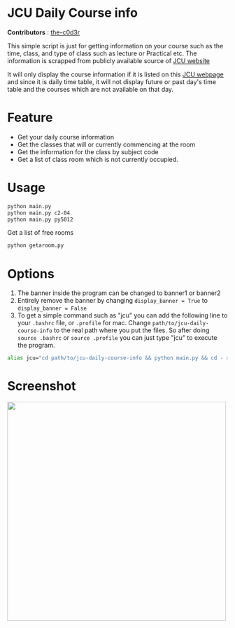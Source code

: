 # JCU Daily Course info

**Contributors** : [the-c0d3r](https://github.com/the-c0d3r)

This simple script is just for getting information on your course such as the time, class, and type of class such as lecture or Practical etc. The information is scrapped from publicly available source of [JCU website](http://afm.jcu.edu.sg/JCU/InfoDisplay/DailyCourseInfoMain.aspx)

It will only display the course information if it is listed on this [JCU webpage](http://afm.jcu.edu.sg/JCU/InfoDisplay/DailyCourseInfoMain.aspx) and since it is daily time table, it will not display future or past day's time table and the courses which are not available on that day. 

Feature 
===

- Get your daily course information
- Get the classes that will or currently commencing at the room
- Get the information for the class by subject code
- Get a list of class room which is not currently occupied.


Usage
===

```sh
python main.py
python main.py c2-04 
python main.py py5012
```


Get a list of free rooms
```sh
python getaroom.py
```


Options
===
1. The banner inside the program can be changed to banner1 or banner2
2. Entirely remove the banner by changing `display_banner = True` to `display_banner = False`
3. To get a simple command such as "jcu" you can add the following line to your `.bashrc` file, or `.profile` for mac. Change `path/to/jcu-daily-course-info` to the real path where you put the files. So after doing `source .bashrc` or `source .profile` you can just type "jcu" to execute the program. 

```sh
alias jcu="cd path/to/jcu-daily-course-info && python main.py && cd - > /dev/null"
```

Screenshot
=====

<img src="http://i.imgur.com/mcV5hhd.png" height="500" />
